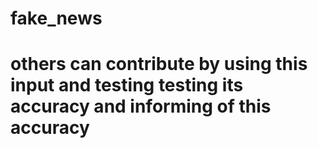 # fake_news
# others can contribute by using this input and testing testing its accuracy and informing of this accuracy
